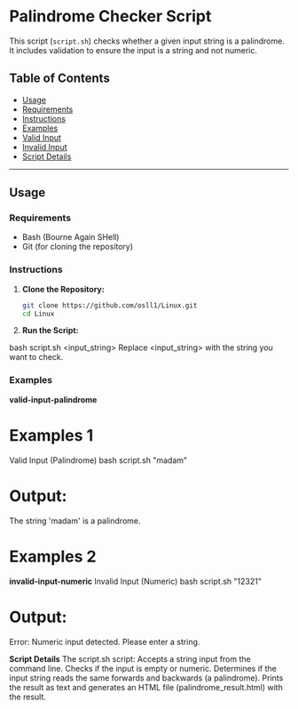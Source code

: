 # Palindrome Checker Script

This script (`script.sh`) checks whether a given input string is a palindrome. It includes validation to ensure the input is a string and not numeric.

## Table of Contents

- [Usage](#usage)
- [Requirements](#requirements)
- [Instructions](#instructions)
- [Examples](#examples)
- [Valid Input](#valid-input-palindrome)
- [Invalid Input](#invalid-input-numeric)
- [Script Details](#script-details)

---

## Usage

### Requirements

- Bash (Bourne Again SHell)
- Git (for cloning the repository)

### Instructions

1. **Clone the Repository:**

   ```bash
   git clone https://github.com/osll1/Linux.git
   cd Linux
   
2. **Run the Script:**

bash script.sh <input_string>
Replace <input_string> with the string you want to check.


### Examples

**valid-input-palindrome**
# Examples 1
Valid Input (Palindrome)
bash script.sh "madam"

# Output:
The string 'madam' is a palindrome.

# Examples 2
**invalid-input-numeric**
Invalid Input (Numeric)
bash script.sh "12321"

# Output:
Error: Numeric input detected. Please enter a string.


**Script Details**
The script.sh script:
Accepts a string input from the command line.
Checks if the input is empty or numeric.
Determines if the input string reads the same forwards and backwards (a palindrome).
Prints the result as text and generates an HTML file (palindrome_result.html) with the result.
